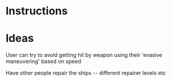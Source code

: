 # Instructions

# Ideas
User can try to avoid getting hit by weapon using their 'evasive maneuvering' based on speed


Have other people repair the ships -- different repairer levels etc
